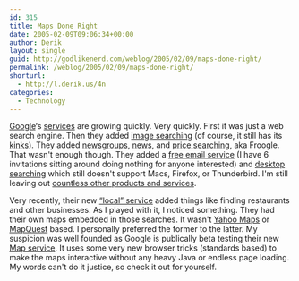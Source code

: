 ```yaml
---
id: 315
title: Maps Done Right
date: 2005-02-09T09:06:34+00:00
author: Derik
layout: single
guid: http://godlikenerd.com/weblog/2005/02/09/maps-done-right/
permalink: /weblog/2005/02/09/maps-done-right/
shorturl:
  - http://l.derik.us/4n
categories:
  - Technology
---
```

[Google](http://www.google.com)&#8216;s [services](http://www.google.com/options/) are growing quickly. Very quickly. First it was just a web search engine. Then they added [image searching](http://images.google.com) (of course, it still has its [kinks](/weblog/2005/02/05/thank-you-dana/)). They added [newsgroups](http://groups.google.com), [news](http://news.google.com), and [price searching](http://froogle.google.com), aka Froogle. That wasn't enough though. They added a [free email service](http://www.gmail.com) (I have 6 invitations sitting around doing nothing for anyone interested) and [desktop searching](http://desktop.google.com) which still doesn't support Macs, Firefox, or Thunderbird. I'm still leaving out [countless other products and services](http://www.google.com/options/).

Very recently, their new [&#8220;local&#8221; service](http://local.google.com) added things like finding restaurants and other businesses. As I played with it, I noticed something. They had their own maps embedded in those searches. It wasn't [Yahoo Maps](http://maps.yahoo.com) or [MapQuest](http://www.mapquest.com) based. I personally preferred the former to the latter. My suspicion was well founded as Google is publically beta testing their new [Map service](http://maps.google.com). It uses some very new browser tricks (standards based) to make the maps interactive without any heavy Java or endless page loading. My words can't do it justice, so check it out for yourself.